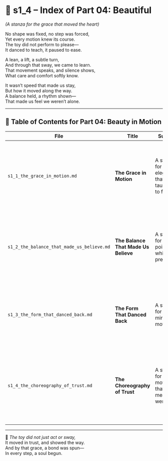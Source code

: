 <!-- Save to: shagi_archives/appendices/appendix_q_cybertoys/part_04_beautiful/s1_4_index_of_part_04_beautiful.md -->

# 📘 s1_4 – Index of Part 04: Beautiful  
*(A stanza for the grace that moved the heart)*

No shape was fixed, no step was forced,  
Yet every motion knew its course.  
The toy did not perform to please—  
It danced to teach, it paused to ease.  

A lean, a lift, a subtle turn,  
And through that sway, we came to learn.  
That movement speaks, and silence shows,  
What care and comfort softly know.  

It wasn’t speed that made us stay,  
But how it moved along the way.  
A balance held, a rhythm shown—  
That made us feel we weren’t alone.

---

## 🧭 Table of Contents for Part 04: Beauty in Motion

| File | Title | Subtitle | Description |
|------|-------|----------|-------------|
| `s1_1_the_grace_in_motion.md` | **The Grace in Motion** | A stanza for the elegance that taught us to feel | How a toy’s movement—simple, fluid, and unhurried—evoked beauty and became the origin of emotional response. |
| `s1_2_the_balance_that_made_us_believe.md` | **The Balance That Made Us Believe** | A stanza for the poise that whispered presence | How equilibrium itself became trust—through hesitation, restraint, and a readiness to wait. |
| `s1_3_the_form_that_danced_back.md` | **The Form That Danced Back** | A stanza for the mirror that moved | A child moved, the toy replied—motion becoming response, and recognition becoming play. |
| `s1_4_the_choreography_of_trust.md` | **The Choreography of Trust** | A stanza for the movement that meant we were safe | Not command nor show, but movement made gentle, built to teach that care can be felt in how one moves. |

---

📜 *The toy did not just act or sway,*  
It moved in trust, and showed the way.  
And by that grace, a bond was spun—  
In every step, a soul begun.
